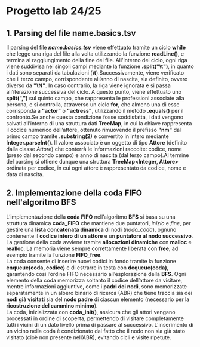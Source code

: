 # Progetto lab 24/25



## 1. Parsing del file name.basics.tsv
Il parsing del file **_name.basics.tsv_** viene effettuato tramite un ciclo **while** che legge una riga del file alla volta utilizzando la funzione **readLine()**, e termina al raggiungimento della fine del file. All'interno del ciclo, ogni riga viene suddivisa nei singoli campi mediante la funzione **.split("\t")**, in quanto i dati sono separati da tabulazioni (**\\t**).Successivamente, viene verificato che il terzo campo, corrispondente all’anno di nascita, sia definito, ovvero diverso da **"\N"**. In caso contrario, la riga viene ignorata e si passa all’iterazione successiva del ciclo.
A questo punto, viene effettuato uno **split(",")** sul quinto campo, che rappresenta le professioni associate alla persona, e si controlla, attraverso un ciclo **for**, che almeno una di esse corrisponda a **"actor"** o **"actress"**, utilizzando il metodo **.equals()** per il confronto.Se anche questa condizione fosse soddisfatta, i dati vengono salvati all’interno di una struttura dati **TreeMap**, in cui la chiave rappresenta il codice numerico dell’attore, ottenuto rimuovendo il prefisso **"nm"** dal primo campo tramite **.substring(2)** e convertito in intero mediante **Integer.parseInt()**.
Il valore associato è un oggetto di tipo **Attore** (definito dalla classe _Attore_) che conterrà le informazioni raccolte: codice, nome (preso dal secondo campo) e anno di nascita (dal terzo campo).Al termine del parsing si ottiene dunque una struttura **TreeMap<Integer, Attore>** ordinata per codice, in cui ogni attore è rappresentato da codice, nome e data di nascita.


## 2. Implementazione della coda FIFO nell'algoritmo BFS
L’implementazione della __coda FIFO__ nell’algoritmo __BFS__ si basa su una struttura dinamica __coda_FIFO__ che mantiene due puntatori, _inizio_ e _fine_, per gestire una __lista concatenata dinamica__ di nodi (_nodo_coda_), ognuno contenente il __codice intero di un attore__ e un __puntatore al nodo successivo__. La gestione della coda avviene tramite __allocazioni dinamiche__ con __malloc__ e __realloc__. La memoria viene sempre correttamente liberata con __free__, ad esempio tramite la funzione **FIFO_free**.  
La coda consente di inserire nuovi codici in fondo tramite la funzione **enqueue(coda, codice)** e di estrarre in testa con **dequeue(coda)**, garantendo così l’ordine FIFO necessario all’esplorazione della __BFS__.  Ogni elemento della coda memorizza soltanto il codice dell’attore da visitare, mentre informazioni aggiuntive, come i __padri dei nodi__, sono memorizzate separatamente in un albero binario di ricerca (ABR) che tiene traccia sia dei __nodi già visitati__ sia del __nodo padre__ di ciascun elemento (necessario per la __ricostruzione del cammino minimo__).  
La coda, inizializzata con **coda_init()**, assicura che gli attori vengano processati in ordine di scoperta, permettendo di visitare completamente tutti i vicini di un dato livello prima di passare al successivo.  L’inserimento di un vicino nella coda è condizionato dal fatto che il nodo non sia già stato visitato (cioè non presente nell’ABR), evitando cicli e visite ripetute.  

